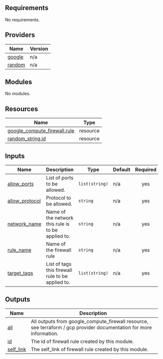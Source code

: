 ## Requirements

No requirements.

## Providers

| Name | Version |
|------|---------|
| <a name="provider_google"></a> [google](#provider\_google) | n/a |
| <a name="provider_random"></a> [random](#provider\_random) | n/a |

## Modules

No modules.

## Resources

| Name | Type |
|------|------|
| [google_compute_firewall.rule](https://registry.terraform.io/providers/hashicorp/google/latest/docs/resources/compute_firewall) | resource |
| [random_string.id](https://registry.terraform.io/providers/hashicorp/random/latest/docs/resources/string) | resource |

## Inputs

| Name | Description | Type | Default | Required |
|------|-------------|------|---------|:--------:|
| <a name="input_allow_ports"></a> [allow\_ports](#input\_allow\_ports) | List of ports to be allowed. | `list(string)` | n/a | yes |
| <a name="input_allow_protocol"></a> [allow\_protocol](#input\_allow\_protocol) | Protocol to be allowed. | `string` | n/a | yes |
| <a name="input_network_name"></a> [network\_name](#input\_network\_name) | Name of the network this rule is to be applied to. | `string` | n/a | yes |
| <a name="input_rule_name"></a> [rule\_name](#input\_rule\_name) | Name of the firewall rule | `string` | n/a | yes |
| <a name="input_target_tags"></a> [target\_tags](#input\_target\_tags) | List of tags this firewall rule to be applied to. | `list(string)` | n/a | yes |

## Outputs

| Name | Description |
|------|-------------|
| <a name="output_all"></a> [all](#output\_all) | All outputs from google\_compute\_firewall resource, see terraform / gcp provider documentation for more information. |
| <a name="output_id"></a> [id](#output\_id) | The id of firewall rule created by this module. |
| <a name="output_self_link"></a> [self\_link](#output\_self\_link) | The self\_link of firewall rule created by this module. |
